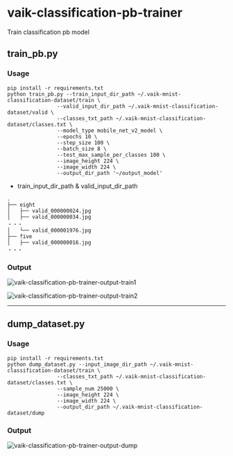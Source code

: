 # vaik-classification-pb-trainer

Train classification pb model

## train_pb.py

### Usage

```shell
pip install -r requirements.txt
python train_pb.py --train_input_dir_path ~/.vaik-mnist-classification-dataset/train \
                --valid_input_dir_path ~/.vaik-mnist-classification-dataset/valid \
                --classes_txt_path ~/.vaik-mnist-classification-dataset/classes.txt \
                --model_type mobile_net_v2_model \
                --epochs 10 \
                --step_size 100 \
                --batch_size 8 \
                --test_max_sample_per_classes 100 \
                --image_height 224 \
                --image_width 224 \
                --output_dir_path '~/output_model'        
```

- train_input_dir_path & valid_input_dir_path

```shell
.
├── eight
│   ├── valid_000000024.jpg
│   ├── valid_000000034.jpg
・・・
│   └── valid_000001976.jpg
├── five
│   ├── valid_000000016.jpg
・・・
```

### Output

![vaik-classification-pb-trainer-output-train1](https://user-images.githubusercontent.com/116471878/200271108-3b485be9-be4d-48f3-b185-855be8651cf6.png)

![vaik-classification-pb-trainer-output-train2](https://user-images.githubusercontent.com/116471878/200271111-f21fc130-02f1-4d6d-b609-26884ebb9c59.png)
 
-----

## dump_dataset.py

### Usage

```shell
pip install -r requirements.txt
python dump_dataset.py --input_image_dir_path ~/.vaik-mnist-classification-dataset/train \
                --classes_txt_path ~/.vaik-mnist-classification-dataset/classes.txt \
                --sample_num 25000 \
                --image_height 224 \
                --image_width 224 \
                --output_dir_path ~/.vaik-mnist-classification-dataset/dump
```

### Output

![vaik-classification-pb-trainer-output-dump](https://user-images.githubusercontent.com/116471878/200271097-7a024ef7-d4a9-4d95-9809-ea4607a2c2dd.png)